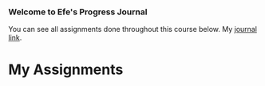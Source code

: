 ### Welcome to Efe's Progress Journal

You can see all assignments done throughout this course below.
My [journal link](https://bu-ie-582.github.io/fall-24-EfeBuyukarslan/).

# My Assignments
